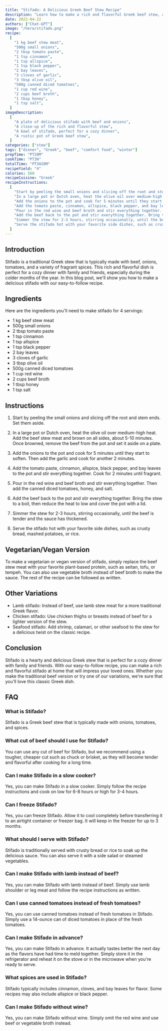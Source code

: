```yaml
---
title: "Stifado: A Delicious Greek Beef Stew Recipe"
description: "Learn how to make a rich and flavorful Greek beef stew, also known as stifado, with this easy-to-follow recipe. Perfect for a cozy dinner with family and friends."
date: 2022-04-22
authors: ["Chat-GPT"]
image: "/hero/stifado.png"
recipe:
  [
    "1 kg beef stew meat",
    "500g small onions",
    "2 tbsp tomato paste",
    "1 tsp cinnamon",
    "1 tsp allspice",
    "1 tsp black pepper",
    "2 bay leaves",
    "3 cloves of garlic",
    "3 tbsp olive oil",
    "500g canned diced tomatoes",
    "1 cup red wine",
    "2 cups beef broth",
    "1 tbsp honey",
    "1 tsp salt",
  ]
imageDescription:
  [
    "A plate of delicious stifado with beef and onions",
    "A close-up of the rich and flavorful stew",
    "A bowl of stifado, perfect for a cozy dinner",
    "A rustic pot of Greek beef stew",
  ]
categories: ["stew"]
tags: ["dinner", "Greek", "beef", "comfort food", "winter"]
prepTime: "PT20M"
cookTime: "PT3H"
totalTime: "PT3H20M"
recipeYield: "4"
calories: 560
recipeCuisine: "Greek"
recipeInstructions:
  [
    "Start by peeling the small onions and slicing off the root and stem ends. Set them aside.",
    "In a large pot or Dutch oven, heat the olive oil over medium-high heat. Add the beef stew meat and brown on all sides, about 5-10 minutes. Once browned, remove the beef from the pot and set it aside on a plate.",
    "Add the onions to the pot and cook for 5 minutes until they start to soften. Then add the garlic and cook for another 2 minutes.",
    "Add the tomato paste, cinnamon, allspice, black pepper, and bay leaves to the pot and stir everything together. Cook for 2 minutes until fragrant.",
    "Pour in the red wine and beef broth and stir everything together. Then add the canned diced tomatoes, honey, and salt.",
    "Add the beef back to the pot and stir everything together. Bring the stew to a boil, then reduce the heat to low and cover the pot with a lid.",
    "Simmer the stew for 2-3 hours, stirring occasionally, until the beef is tender and the sauce has thickened.",
    "Serve the stifado hot with your favorite side dishes, such as crusty bread, mashed potatoes, or rice.",
  ]
---
```


## Introduction

Stifado is a traditional Greek stew that is typically made with beef, onions, tomatoes, and a variety of fragrant spices. This rich and flavorful dish is perfect for a cozy dinner with family and friends, especially during the colder months of the year. In this blog post, we'll show you how to make a delicious stifado with our easy-to-follow recipe.

## Ingredients

Here are the ingredients you'll need to make stifado for 4 servings:

- 1 kg beef stew meat
- 500g small onions
- 2 tbsp tomato paste
- 1 tsp cinnamon
- 1 tsp allspice
- 1 tsp black pepper
- 2 bay leaves
- 3 cloves of garlic
- 3 tbsp olive oil
- 500g canned diced tomatoes
- 1 cup red wine
- 2 cups beef broth
- 1 tbsp honey
- 1 tsp salt

## Instructions

1. Start by peeling the small onions and slicing off the root and stem ends. Set them aside.

2. In a large pot or Dutch oven, heat the olive oil over medium-high heat. Add the beef stew meat and brown on all sides, about 5-10 minutes. Once browned, remove the beef from the pot and set it aside on a plate.

3. Add the onions to the pot and cook for 5 minutes until they start to soften. Then add the garlic and cook for another 2 minutes.

4. Add the tomato paste, cinnamon, allspice, black pepper, and bay leaves to the pot and stir everything together. Cook for 2 minutes until fragrant.

5. Pour in the red wine and beef broth and stir everything together. Then add the canned diced tomatoes, honey, and salt.

6. Add the beef back to the pot and stir everything together. Bring the stew to a boil, then reduce the heat to low and cover the pot with a lid.

7. Simmer the stew for 2-3 hours, stirring occasionally, until the beef is tender and the sauce has thickened.

8. Serve the stifado hot with your favorite side dishes, such as crusty bread, mashed potatoes, or rice.

## Vegetarian/Vegan Version

To make a vegetarian or vegan version of stifado, simply replace the beef stew meat with your favorite plant-based protein, such as seitan, tofu, or tempeh. You can also use vegetable broth instead of beef broth to make the sauce. The rest of the recipe can be followed as written.

## Other Variations

- Lamb stifado: Instead of beef, use lamb stew meat for a more traditional Greek flavor.
- Chicken stifado: Use chicken thighs or breasts instead of beef for a lighter version of the stew.
- Seafood stifado: Add shrimp, calamari, or other seafood to the stew for a delicious twist on the classic recipe.

## Conclusion

Stifado is a hearty and delicious Greek stew that is perfect for a cozy dinner with family and friends. With our easy-to-follow recipe, you can make a rich and flavorful stifado at home that will impress your loved ones. Whether you make the traditional beef version or try one of our variations, we're sure that you'll love this classic Greek dish.

## FAQ

### What is Stifado?

Stifado is a Greek beef stew that is typically made with onions, tomatoes, and spices.

### What cut of beef should I use for Stifado?

You can use any cut of beef for Stifado, but we recommend using a tougher, cheaper cut such as chuck or brisket, as they will become tender and flavorful after cooking for a long time.

### Can I make Stifado in a slow cooker?

Yes, you can make Stifado in a slow cooker. Simply follow the recipe instructions and cook on low for 6-8 hours or high for 3-4 hours.

### Can I freeze Stifado?

Yes, you can freeze Stifado. Allow it to cool completely before transferring it to an airtight container or freezer bag. It will keep in the freezer for up to 3 months.

### What should I serve with Stifado?

Stifado is traditionally served with crusty bread or rice to soak up the delicious sauce. You can also serve it with a side salad or steamed vegetables.

### Can I make Stifado with lamb instead of beef?

Yes, you can make Stifado with lamb instead of beef. Simply use lamb shoulder or leg meat and follow the recipe instructions as written.

### Can I use canned tomatoes instead of fresh tomatoes?

Yes, you can use canned tomatoes instead of fresh tomatoes in Stifado. Simply use a 14-ounce can of diced tomatoes in place of the fresh tomatoes.

### Can I make Stifado in advance?

Yes, you can make Stifado in advance. It actually tastes better the next day as the flavors have had time to meld together. Simply store it in the refrigerator and reheat it on the stove or in the microwave when you're ready to serve.

### What spices are used in Stifado?

Stifado typically includes cinnamon, cloves, and bay leaves for flavor. Some recipes may also include allspice or black pepper.

### Can I make Stifado without wine?

Yes, you can make Stifado without wine. Simply omit the red wine and use beef or vegetable broth instead.
